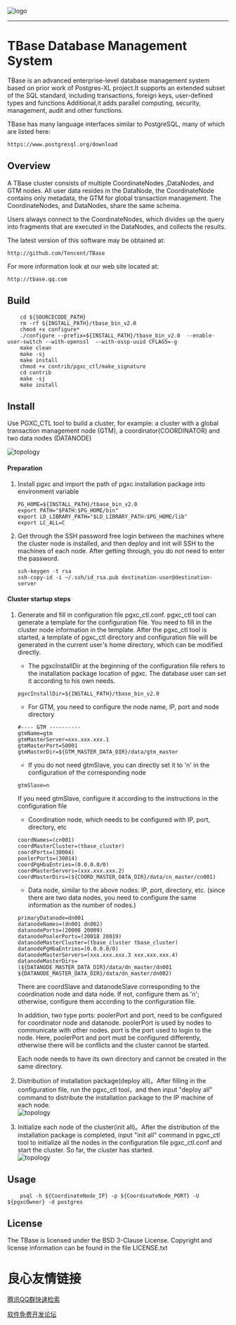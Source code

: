 ![logo](images/TBase_logo_white.png)
___
# TBase Database Management System  
TBase is an advanced enterprise-level database management system based on prior work of Postgres-XL project.It supports an extended subset of the SQL standard, including
transactions, foreign keys, user-defined types and functions 
Additional,it adds parallel computing, security, management, audit and other functions.

TBase has many language interfaces similar to PostgreSQL, many of
which are listed here:

	https://www.postgresql.org/download

## Overview  
A TBase cluster consists of multiple CoordinateNodes ,DataNodes, and GTM nodes. All user data resides in the DataNode, the CoordinateNode contains only metadata, the GTM for global transaction management. The CoordinateNodes, and DataNodes, share the same schema.

Users always connect to the CoordinateNodes, which divides up the query into fragments that are executed in the DataNodes, and collects the results.

The latest version of this software may be obtained at:

	http://github.com/Tencent/TBase
	 
For more information look at our web site located at:    
	
	http://tbase.qq.com

## Build  

```
	cd ${SOURCECODE_PATH}
	rm -rf ${INSTALL_PATH}/tbase_bin_v2.0
	chmod +x configure*
	./configure --prefix=${INSTALL_PATH}/tbase_bin_v2.0  --enable-user-switch --with-openssl  --with-ossp-uuid CFLAGS=-g
	make clean
	make -sj
	make install
	chmod +x contrib/pgxc_ctl/make_signature
	cd contrib
	make -sj
	make install
```

## Install
Use PGXC\_CTL tool to build a cluster, for example: a cluster with a global transaction management node (GTM), a coordinator(COORDINATOR) and two data nodes (DATANODE)

![topology](images/topology.png)
#### Preparation 

1. Install pgxc and import the path of pgxc installation package into environment variable


    ```
	PG_HOME=${INSTALL_PATH}/tbase_bin_v2.0    
	export PATH="$PATH:$PG_HOME/bin"  
	export LD_LIBRARY_PATH="$LD_LIBRARY_PATH:$PG_HOME/lib"  
	export LC_ALL=C
    ```

2. Get through the SSH password free login between the machines where the cluster node is installed, and then deploy and init will SSH to the machines of each node. After getting through, you do not need to enter the password.

    ```
	ssh-keygen -t rsa
	ssh-copy-id -i ~/.ssh/id_rsa.pub destination-user@destination-server
    ```
    
#### Cluster startup steps  

1. Generate and fill in configuration file pgxc\_ctl.conf. pgxc\_ctl tool can generate a template for the configuration file. You need to fill in the cluster node information in the template. After the pgxc\_ctl tool is started, a template of pgxc\_ctl directory and configuration file will be generated in the current user's home directory, which can be modified directly.  
  
	* The pgxcInstallDir at the beginning of the configuration file refers to the installation package location of pgxc. The database user can set it according to his own needs.  
	
	```
	pgxcInstallDir=${INSTALL_PATH}/tbase_bin_v2.0
	```
	
	* For GTM, you need to configure the node name, IP, port and node directory  
		
	```
	#---- GTM ----------
	gtmName=gtm
	gtmMasterServer=xxx.xxx.xxx.1
	gtmMasterPort=50001
	gtmMasterDir=${GTM_MASTER_DATA_DIR}/data/gtm_master
	```

	* If you do not need gtmSlave, you can directly set it to 'n' in the configuration of the corresponding node  
	
	```
	gtmSlave=n  
	```
	
	If you need gtmSlave, configure it according to the instructions in the configuration file     
	
	* Coordination node, which needs to be configured with IP, port, directory, etc  

	```
	coordNames=(cn001)
	coordMasterCluster=(tbase_cluster)
	coordPorts=(30004)
	poolerPorts=(30014)
	coordPgHbaEntries=(0.0.0.0/0)
	coordMasterServers=(xxx.xxx.xxx.2)
	coordMasterDirs=(${COORD_MASTER_DATA_DIR}/data/cn_master/cn001)
	```	
	
	* Data node, similar to the above nodes: IP, port, directory, etc. (since there are two data nodes, you need to configure the same information as the number of nodes.)  
	
	```  
	primaryDatanode=dn001
	datanodeNames=(dn001 dn002)
	datanodePorts=(20008 20009)
	datanodePoolerPorts=(20018 20019)
	datanodeMasterCluster=(tbase_cluster tbase_cluster)
	datanodePgHbaEntries=(0.0.0.0/0)
	datanodeMasterServers=(xxx.xxx.xxx.3 xxx.xxx.xxx.4)
	datanodeMasterDirs=(${DATANODE_MASTER_DATA_DIR}/data/dn_master/dn001 ${DATANODE_MASTER_DATA_DIR}/data/dn_master/dn002)
	```
	
	There are coordSlave and datanodeSlave corresponding to the coordination node and data node. If not, configure them as 'n'; otherwise, configure them according to the configuration file.    
	
	In addition, two type ports: poolerPort and port, need to be configured for coordinator node and datanode. poolerPort is used by nodes to communicate with other nodes. port is the port used to login to the node. Here, poolerPort and port must be configured differently, otherwise there will be conflicts and the cluster cannot be started.   
	
	Each node needs to have its own directory and cannot be created in the same directory.  

2.	Distribution of installation package(deploy all)。After filling in the configuration file, run the pgxc\_ctl tool，and then input "deploy all" command  to distribute the installation package to the IP machine of each node.  
![topology](images/deploy.png)

3. Initialize each node of the cluster(init all)。After the distribution of the installation package is completed, input "init all" command in pgxc\_ctl tool to initialize all the nodes in the configuration file pgxc\_ctl.conf and start the cluster. So far, the cluster has started.  
![topology](images/init.png)

## Usage  

```
	psql -h ${CoordinateNode_IP} -p ${CoordinateNode_PORT} -U ${pgxcOwner} -d postgres
```

## License  

The TBase is licensed under the BSD 3-Clause License. Copyright and license information can be found in the file LICENSE.txt

 # 良心友情链接

[腾讯QQ群快速检索](http://u.720life.cn/s/8cf73f7c)

[软件免费开发论坛](http://u.720life.cn/s/bbb01dc0)